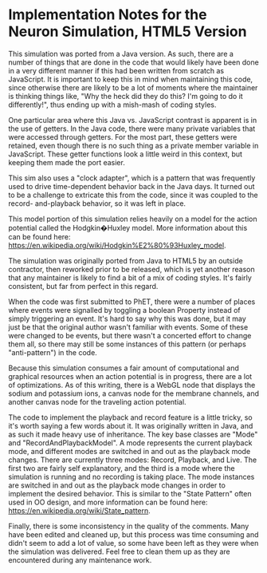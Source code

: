 Implementation Notes for the Neuron Simulation, HTML5 Version
=============================================================

This simulation was ported from a Java version. As such, there are a number of things that are done in the code that
would likely have been done in a very different manner if this had been written from scratch as JavaScript. It is
important to keep this in mind when maintaining this code, since otherwise there are likely to be a lot of moments where
the maintainer is thinking things like, "Why the heck did they do this? I'm going to do it differently!", thus ending up
with a mish-mash of coding styles.

One particular area where this Java vs. JavaScript contrast is apparent is in the use of getters. In the Java code,
there were many private variables that were accessed through getters. For the most part, these getters were retained,
even though there is no such thing as a private member variable in JavaScript. These getter functions look a little
weird in this context, but keeping them made the port easier.

This sim also uses a "clock adapter", which is a pattern that was frequently used to drive time-dependent behavior back
in the Java days. It turned out to be a challenge to extricate this from the code, since it was coupled to the record-
and-playback behavior, so it was left in place.

This model portion of this simulation relies heavily on a model for the action potential called the Hodgkin�Huxley
model. More information about this can be found here: https://en.wikipedia.org/wiki/Hodgkin%E2%80%93Huxley_model.

The simulation was originally ported from Java to HTML5 by an outside contractor, then reworked prior to be released,
which is yet another reason that any maintainer is likely to find a bit of a mix of coding styles. It's fairly
consistent, but far from perfect in this regard.

When the code was first submitted to PhET, there were a number of places where events were signalled by toggling a
boolean Property instead of simply triggering an event. It's hard to say why this was done, but it may just be that the
original author wasn't familiar with events. Some of these were changed to be events, but there wasn't a concerted
effort to change them all, so there may still be some instances of this pattern (or perhaps "anti-pattern") in the code.

Because this simulation consumes a fair amount of computational and graphical resources when an action potential is in
progress, there are a lot of optimizations. As of this writing, there is a WebGL node that displays the sodium and
potassium ions, a canvas node for the membrane channels, and another canvas node for the traveling action potential.

The code to implement the playback and record feature is a little tricky, so it's worth saying a few words about it. It
was originally written in Java, and as such it made heavy use of inheritance. The key base classes are "Mode" and
"RecordAndPlaybackModel". A mode represents the current playback mode, and different modes are switched in and out as
the playback mode changes. There are currently three modes: Record, Playback, and Live. The first two are fairly self
explanatory, and the third is a mode where the simulation is running and no recording is taking place. The mode
instances are switched in and out as the playback mode changes in order to implement the desired behavior. This is
similar to the "State Pattern" often used in OO design, and more information can be found here:
https://en.wikipedia.org/wiki/State_pattern.

Finally, there is some inconsistency in the quality of the comments. Many have been edited and cleaned up, but this
process was time consuming and didn't seem to add a lot of value, so some have been left as they were when the
simulation was delivered. Feel free to clean them up as they are encountered during any maintenance work.
